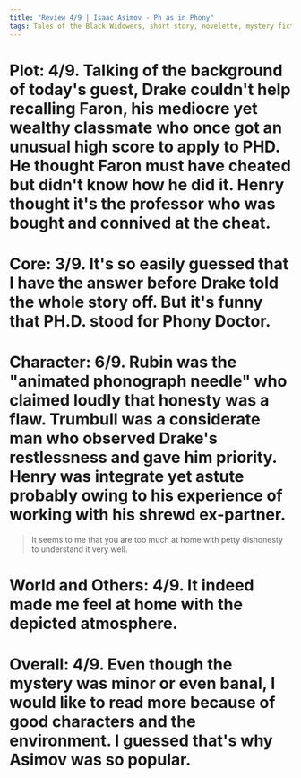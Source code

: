```yaml
---
title: "Review 4/9 | Isaac Asimov - Ph as in Phony"
tags: Tales of the Black Widowers, short story, novelette, mystery fiction, 1972, Ellery Queen's Mystery
---
```


# Plot: 4/9. Talking of the background of today's guest, Drake couldn't help recalling Faron, his mediocre yet wealthy classmate who once got an unusual high score to apply to PHD. He thought Faron must have cheated but didn't know how he did it. Henry thought it's the professor who was bought and connived at the cheat.



# Core: 3/9. It's so easily guessed that I have the answer before Drake told the whole story off. But it's funny that PH.D. stood for Phony Doctor.


# Character: 6/9. Rubin was the "animated phonograph needle" who claimed loudly that honesty was a flaw. Trumbull was a considerate man who observed Drake's restlessness and gave him priority. Henry was integrate yet astute probably owing to his experience of working with his shrewd ex-partner.
> It seems to me that you are too much at home with petty dishonesty to understand it very well.



# World and Others: 4/9. It indeed made me feel at home with the depicted atmosphere.



# Overall: 4/9. Even though the mystery was minor or even banal, I would like to read more because of good characters and the environment. I guessed that's why Asimov was so popular.
